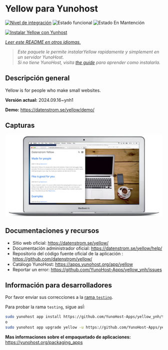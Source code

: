 <!--
Este archivo README esta generado automaticamente<https://github.com/YunoHost/apps/tree/master/tools/readme_generator>
No se debe editar a mano.
-->

# Yellow para Yunohost

[![Nivel de integración](https://dash.yunohost.org/integration/yellow.svg)](https://ci-apps.yunohost.org/ci/apps/yellow/) ![Estado funcional](https://ci-apps.yunohost.org/ci/badges/yellow.status.svg) ![Estado En Mantención](https://ci-apps.yunohost.org/ci/badges/yellow.maintain.svg)

[![Instalar Yellow con Yunhost](https://install-app.yunohost.org/install-with-yunohost.svg)](https://install-app.yunohost.org/?app=yellow)

*[Leer este README en otros idiomas.](./ALL_README.md)*

> *Este paquete le permite instalarYellow rapidamente y simplement en un servidor YunoHost.*  
> *Si no tiene YunoHost, visita [the guide](https://yunohost.org/install) para aprender como instalarla.*

## Descripción general

Yellow is for people who make small websites.

**Versión actual:** 2024.09.16~ynh1

**Demo:** <https://datenstrom.se/yellow/demo/>

## Capturas

![Captura de Yellow](./doc/screenshots/datenstrom-yellow-en.png)

## Documentaciones y recursos

- Sitio web oficial: <https://datenstrom.se/yellow/>
- Documentación administrador oficial: <https://datenstrom.se/yellow/help/>
- Repositorio del código fuente oficial de la aplicación : <https://github.com/datenstrom/yellow/>
- Catálogo YunoHost: <https://apps.yunohost.org/app/yellow>
- Reportar un error: <https://github.com/YunoHost-Apps/yellow_ynh/issues>

## Información para desarrolladores

Por favor enviar sus correcciones a la [rama `testing`](https://github.com/YunoHost-Apps/yellow_ynh/tree/testing).

Para probar la rama `testing`, sigue asÍ:

```bash
sudo yunohost app install https://github.com/YunoHost-Apps/yellow_ynh/tree/testing --debug
o
sudo yunohost app upgrade yellow -u https://github.com/YunoHost-Apps/yellow_ynh/tree/testing --debug
```

**Mas informaciones sobre el empaquetado de aplicaciones:** <https://yunohost.org/packaging_apps>
